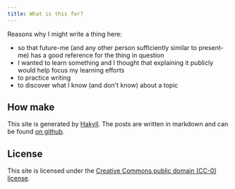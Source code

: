 ```yaml
---
title: What is this for?
---
```


Reasons why I might write a thing here:

 - so that future-me (and any other person sufficiently similar to present-me) has a good reference for the thing in question
 - I wanted to learn something and I thought that explaining it publicly would help focus my learning efforts
 - to practice writing
 - to discover what I know (and don't know) about a topic

## How make

This site is generated by [Hakyll](http://jaspervdj.be/hakyll). The posts are written in markdown and can be found [on github][wabbo-repo].

[wabbo-repo]: https://github.com/nham/wabbo

## License

This site is licensed under the [Creative Commons public domain (CC-0) license][CC0].

[CC0]: http://creativecommons.org/about/cc0
